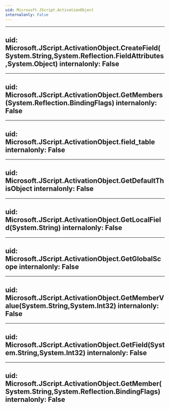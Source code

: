 ```yaml
---
uid: Microsoft.JScript.ActivationObject
internalonly: False
---
```


---
uid: Microsoft.JScript.ActivationObject.CreateField(System.String,System.Reflection.FieldAttributes,System.Object)
internalonly: False
---

---
uid: Microsoft.JScript.ActivationObject.GetMembers(System.Reflection.BindingFlags)
internalonly: False
---

---
uid: Microsoft.JScript.ActivationObject.field_table
internalonly: False
---

---
uid: Microsoft.JScript.ActivationObject.GetDefaultThisObject
internalonly: False
---

---
uid: Microsoft.JScript.ActivationObject.GetLocalField(System.String)
internalonly: False
---

---
uid: Microsoft.JScript.ActivationObject.GetGlobalScope
internalonly: False
---

---
uid: Microsoft.JScript.ActivationObject.GetMemberValue(System.String,System.Int32)
internalonly: False
---

---
uid: Microsoft.JScript.ActivationObject.GetField(System.String,System.Int32)
internalonly: False
---

---
uid: Microsoft.JScript.ActivationObject.GetMember(System.String,System.Reflection.BindingFlags)
internalonly: False
---
